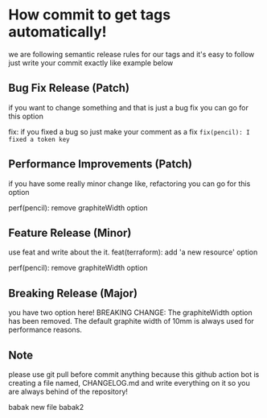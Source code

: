 # How commit to get tags automatically!

we are following semantic release rules for our tags and it's easy to follow just write your commit exactly like example below

## Bug Fix Release (Patch)

if you want to change something and that is just a bug fix you can go for this option 

fix: if you fixed a bug so just make your comment as a fix `fix(pencil): I fixed a token key`

## Performance Improvements (Patch)
if you have some really minor change like, refactoring you can go for this option

perf(pencil): remove graphiteWidth option

## Feature Release (Minor)

use feat and write about the it.
feat(terraform): add 'a new resource' option

perf(pencil): remove graphiteWidth option






## Breaking Release (Major)
you have two option here!
BREAKING CHANGE: The graphiteWidth option has been removed.
The default graphite width of 10mm is always used for performance reasons.




## Note
please use git pull before commit anything because this github action bot is creating a file named, CHANGELOG.md and write everything on it so you are always behind of the repository! 

babak new file 
babak2

